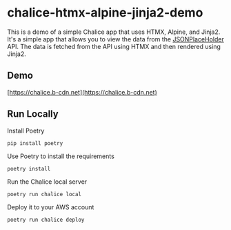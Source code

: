 # chalice-htmx-alpine-jinja2-demo

This is a demo of a simple Chalice app that uses HTMX, Alpine, and Jinja2. It's a simple app that allows you             to
view the data from the [JSONPlaceHolder](https://jsonplaceholder.typicode.com) API</a>. The data is
fetched from the API using HTMX and then rendered using Jinja2.

## Demo

[https://chalice.b-cdn.net](https://chalice.b-cdn.net)

## Run Locally

Install Poetry
```shell
pip install poetry
```
Use Poetry to install the requirements
```shell
poetry install
```
Run the Chalice local server
```shell
poetry run chalice local
```
Deploy it to your AWS account
```shell
poetry run chalice deploy
```